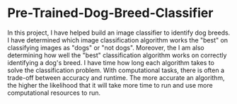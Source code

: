 # Pre-Trained-Dog-Breed-Classifier
In this project, I have helped build an image classifier to identify dog breeds.
I have determined which image classification algorithm works the "best" on classifying images as "dogs" or "not dogs".
Moreover, the I am also determining how well the "best" classification algorithm works on correctly identifying a dog's breed. 
I have time how long each algorithm takes to solve the classification problem. With computational tasks, there is often a trade-off between accuracy and runtime. The more accurate an algorithm, the higher the likelihood that it will take more time to run and use more computational resources to run.
